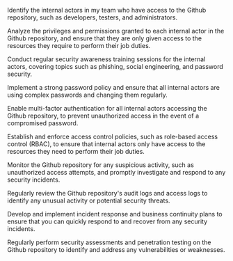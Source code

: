 Identify the internal actors in my team who have access to the Github repository, such as developers, testers, and administrators.

Analyze the privileges and permissions granted to each internal actor in the Github repository, and ensure that they are only given access to the resources they require to perform their job duties.

Conduct regular security awareness training sessions for the internal actors, covering topics such as phishing, social engineering, and password security.

Implement a strong password policy and ensure that all internal actors are using complex passwords and changing them regularly.

Enable multi-factor authentication for all internal actors accessing the Github repository, to prevent unauthorized access in the event of a compromised password.

Establish and enforce access control policies, such as role-based access control (RBAC), to ensure that internal actors only have access to the resources they need to perform their job duties.

Monitor the Github repository for any suspicious activity, such as unauthorized access attempts, and promptly investigate and respond to any security incidents.

Regularly review the Github repository's audit logs and access logs to identify any unusual activity or potential security threats.

Develop and implement incident response and business continuity plans to ensure that you can quickly respond to and recover from any security incidents.

Regularly perform security assessments and penetration testing on the Github repository to identify and address any vulnerabilities or weaknesses.
